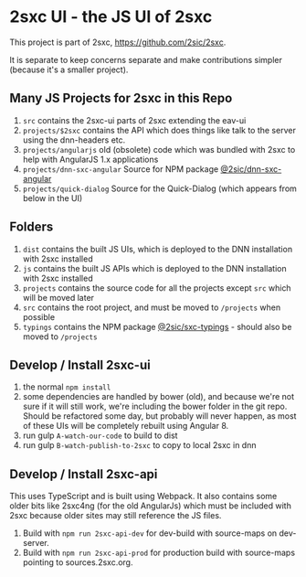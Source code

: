 2sxc UI - the JS UI of 2sxc
============

This project is part of 2sxc, https://github.com/2sic/2sxc.

It is separate to keep concerns separate and make contributions simpler (because it's a smaller project). 

## Many JS Projects for 2sxc in this Repo

1. `src` contains the 2sxc-ui parts of 2sxc extending the eav-ui
1. `projects/$2sxc` contains the API which does things like talk to the server using the dnn-headers etc.
1. `projects/angularjs` old (obsolete) code which was bundled with 2sxc to help with AngularJS 1.x applications
1. `projects/dnn-sxc-angular` Source for NPM package [@2sic/dnn-sxc-angular](https://www.npmjs.com/package/@2sic.com/dnn-sxc-angular)
1. `projects/quick-dialog` Source for the Quick-Dialog (which appears from below in the UI)

## Folders

1. `dist` contains the built JS UIs, which is deployed to the DNN installation with 2sxc installed
1. `js` contains the built JS APIs which is deployed to the DNN installation with 2sxc installed
1. `projects` contains the source code for all the projects except `src` which will be moved later
1. `src` contains the root project, and must be moved to `/projects` when possible
1. `typings` contains the NPM package [@2sic/sxc-typings](https://www.npmjs.com/package/@2sic.com/2sxc-typings) - should also be moved to `/projects`


## Develop / Install 2sxc-ui

1. the normal `npm install`
1. some dependencies are handled by bower (old), and because we're not sure if it will still work, we're including the bower folder in the git repo. Should be refactored some day, but probably will never happen, as most of these UIs will be completely rebuilt using Angular 8.
1. run gulp `A-watch-our-code` to build to dist
1. run gulp `B-watch-publish-to-2sxc` to copy to local 2sxc in dnn

## Develop / Install 2sxc-api

This uses TypeScript and is built using Webpack. It also contains some older bits like 2sxc4ng (for the old AngularJs) which must be included with 2sxc because older sites may still reference the JS files.

1. Build with `npm run 2sxc-api-dev` for dev-build with source-maps on dev-server.
1. Build with `npm run 2sxc-api-prod` for production build with source-maps pointing to sources.2sxc.org.
